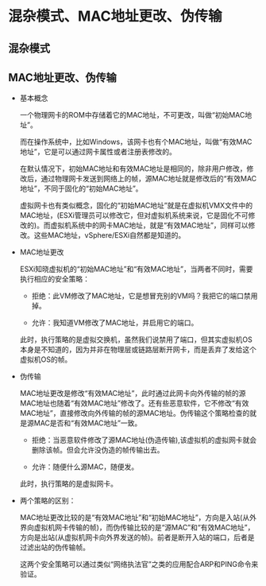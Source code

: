 # 混杂模式、MAC地址更改、伪传输

## 混杂模式



## MAC地址更改、伪传输

* 基本概念

    一个物理网卡的ROM中存储着它的MAC地址，不可更改，叫做“初始MAC地址”。

    而在操作系统中，比如Windows，该网卡也有个MAC地址，叫做“有效MAC地址”，它是可以通过网卡属性或者注册表修改的。

    在默认情况下，初始MAC地址和有效MAC地址是相同的，除非用户修改，修改后，通过物理网卡发送到网络上的帧，源MAC地址就是修改后的“有效MAC地址”，不同于固化的“初始MAC地址”。

    虚拟网卡也有类似概念，固化的“初始MAC地址”就是在虚拟机VMX文件中的MAC地址，(ESXi管理员可以修改它，但对虚拟机系统来说，它是固化不可修改的)。而虚拟机系统中的网卡MAC地址，就是“有效MAC地址”，同样可以修改。这些MAC地址，vSphere/ESXi自然都是知道的。

* MAC地址更改

    ESXi知晓虚拟机的“初始MAC地址”和“有效MAC地址”，当两者不同时，需要执行相应的安全策略：

    * 拒绝：此VM修改了MAC地址，它是想冒充别的VM吗？我把它的端口禁用掉。

    * 允许：我知道VM修改了MAC地址，并启用它的端口。

    此时，执行策略的是虚拟交换机，虽然我们说禁用了端口，但其实虚拟机OS本身是不知道的，因为并非在物理层或链路层断开网卡，而是丢弃了发给这个虚拟机OS的帧。

* 伪传输

    MAC地址更改是修改“有效MAC地址”，此时通过此网卡向外传输的帧的源MAC地址也随着“有效MAC地址”修改了。还有些恶意软件，它不修改“有效MAC地址”，直接修改向外传输的帧的源MAC地址。伪传输这个策略检查的就是源MAC是否和“有效MAC地址”一致。

    * 拒绝：当恶意软件修改了源MAC地址(伪造传输),该虚拟机的虚拟网卡就会删除该帧。但会允许没伪造的帧传输出去。

    * 允许：随便什么源MAC，随便发。

    此时，执行策略的是虚拟网卡。

* 两个策略的区别：

    MAC地址更改比较的是“有效MAC地址”和“初始MAC地址”，方向是入站(从外界向虚拟机网卡传输的帧)，而伪传输比较的是“源MAC”和“有效MAC地址”，方向是出站(从虚拟机网卡向外界发送的帧)。前者是断开入站的端口，后者是过滤出站的伪传输帧。

    这两个安全策略可以通过类似“网络执法官”之类的应用配合ARP和PING命令来验证。
